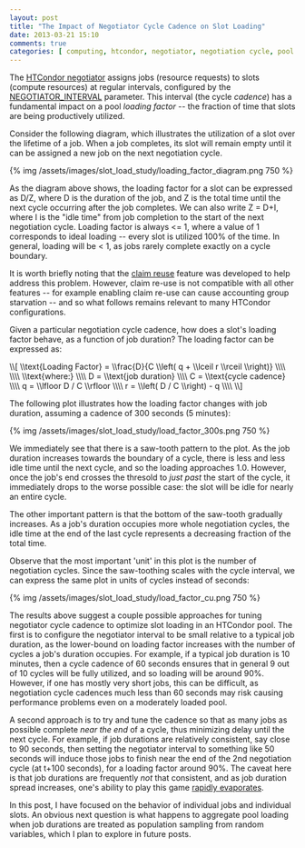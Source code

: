 ```yaml
---
layout: post
title: "The Impact of Negotiator Cycle Cadence on Slot Loading"
date: 2013-03-21 15:10
comments: true
categories: [ computing, htcondor, negotiator, negotiation cycle, pool loading ]
---
```

The [HTCondor negotiator](http://research.cs.wisc.edu/htcondor/manual/v7.8/3_1Introduction.html#8555) assigns jobs (resource requests) to slots (compute resources) at regular intervals, configured by the [NEGOTIATOR_INTERVAL](http://research.cs.wisc.edu/htcondor/manual/v7.8/3_3Configuration.html#20544) parameter.  This interval (the cycle _cadence_) has a fundamental impact on a pool _loading factor_ -- the fraction of time that slots are being productively utilized.

Consider the following diagram, which illustrates the utilization of a slot over the lifetime of a job.  When a job completes, its slot will remain empty until it can be assigned a new job on the next negotiation cycle.

{% img /assets/images/slot_load_study/loading_factor_diagram.png 750 %}

As the diagram above shows, the loading factor for a slot can be expressed as D/Z, where D is the duration of the job, and Z is the total time until the next cycle occurring after the job completes.  We can also write Z = D+I, where I is the "idle time" from job completion to the start of the next negotiation cycle.   Loading factor is always <= 1, where a value of 1 corresponds to ideal loading -- every slot is utilized 100% of the time.  In general, loading will be < 1, as jobs rarely complete exactly on a cycle boundary.

It is worth briefly noting that the [claim reuse](http://research.cs.wisc.edu/htcondor/manual/v7.8/3_3Configuration.html#18202) feature was developed to help address this problem.  However, claim re-use is not compatible with all other features -- for example enabling claim re-use can cause accounting group starvation -- and so what follows remains relevant to many HTCondor configurations.

Given a particular negotiation cycle cadence, how does a slot's loading factor behave, as a function of job duration?  The loading factor can be expressed as:

<div markdown="0">
\\[
\\text{Loading Factor} = \\frac{D}{C \\left( q + \\lceil r \\rceil \\right)} \\\\
 \\\\
\\text{where:} \\\\
D = \\text{job duration} \\\\
C = \\text{cycle cadence} \\\\
q = \\lfloor D / C \\rfloor \\\\
r = \\left( D / C \\right) - q \\\\
\\]
</div>


The following plot illustrates how the loading factor changes with job duration, assuming a cadence of 300 seconds (5 minutes):

{% img /assets/images/slot_load_study/load_factor_300s.png 750 %}

We immediately see that there is a saw-tooth pattern to the plot.  As the job duration increases towards the boundary of a cycle, there is less and less idle time until the next cycle, and so the loading approaches 1.0.  However, once the job's end crosses the thresold to _just past_ the start of the cycle, it immediately drops to the worse possible case: the slot will be idle for nearly an entire cycle.

The other important pattern is that the bottom of the saw-tooth gradually increases.  As a job's duration occupies more whole negotiation cycles, the idle time at the end of the last cycle represents a decreasing fraction of the total time.

Observe that the most important 'unit' in this plot is the number of negotiation cycles.  Since the saw-toothing scales with the cycle interval, we can express the same plot in units of cycles instead of seconds:

{% img /assets/images/slot_load_study/load_factor_cu.png 750 %}

The results above suggest a couple possible approaches for tuning negotiator cycle cadence to optimize slot loading in an HTCondor pool.  The first is to configure the negotiator interval to be small relative to a typical job duration, as the lower-bound on loading factor increases with the number of cycles a job's duration occupies.  For example, if a typical job duration is 10 minutes, then a cycle cadence of 60 seconds ensures that in general 9 out of 10 cycles will be fully utilized, and so loading will be around 90%.  However, if one has mostly very short jobs, this can be difficult, as negotiation cycle cadences much less than 60 seconds may risk causing performance problems even on a moderately loaded pool.  

A second approach is to try and tune the cadence so that as many jobs as possible complete _near the end_ of a cycle, thus minimizing delay until the next cycle.  For example, if job durations are relatively consistent, say close to 90 seconds, then setting the negotiator interval to something like 50 seconds will induce those jobs to finish near the end of the 2nd negotiation cycle (at t+100 seconds), for a loading factor around 90%.  The caveat here is that job durations are frequently _not_ that consistent, and as job duration spread increases, one's ability to play this game [rapidly evaporates](http://erikerlandson.github.com/blog/2013/03/15/examining-the-modulus-of-random-variables/).

In this post, I have focused on the behavior of individual jobs and individual slots.  An obvious next question is what happens to aggregate pool loading when job durations are treated as population sampling from random variables, which I plan to explore in future posts.
